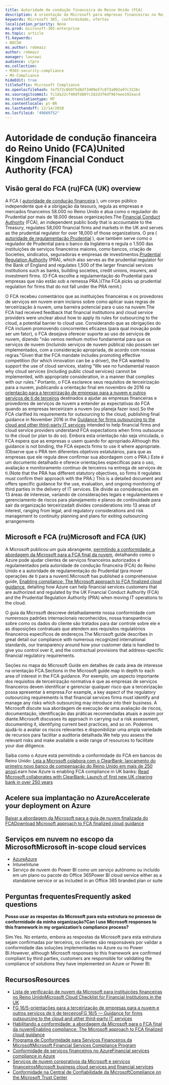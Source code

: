 ```yaml
---
title: Autoridade de condução financeira do Reino Unido (FCA)
description: A orientação da Microsoft para empresas financeiras no Reino Unido segue a autoridade de condução financeira e diretrizes para terceirização para a nuvem.
keywords: Microsoft 365, conformidade, ofertas
localization_priority: None
ms.prod: microsoft-365-enterprise
ms.topic: article
f1.keywords:
- NOCSH
ms.author: robmazz
author: robmazz
manager: laurawi
audience: itpro
ms.collection:
- M365-security-compliance
- MS-Compliance
hideEdit: true
titleSuffix: Microsoft Compliance
ms.openlocfilehash: fe7572c8b9f5d8d73d09e57c873a092a97c3226c
ms.sourcegitcommit: fc1da22cf40dfd807c182d3f6df967eee192eacd
ms.translationtype: MT
ms.contentlocale: pt-BR
ms.lasthandoff: 12/14/2020
ms.locfileid: "49669752"
---
```

# <a name="united-kingdom-financial-conduct-authority-fca"></a><span data-ttu-id="06cd6-104">Autoridade de condução financeira do Reino Unido (FCA)</span><span class="sxs-lookup"><span data-stu-id="06cd6-104">United Kingdom Financial Conduct Authority (FCA)</span></span>

## <a name="fca-uk-overview"></a><span data-ttu-id="06cd6-105">Visão geral do FCA (ru)</span><span class="sxs-lookup"><span data-stu-id="06cd6-105">FCA (UK) overview</span></span>

<span data-ttu-id="06cd6-106">A FCA ( [autoridade de condução financeira](https://www.fca.org.uk/) ), um corpo público independente que é a obrigação da tesouro, regula as empresas e mercados financeiros 58.000 no Reino Unido e atua como o regulador do Prudential por mais de 18.000 dessas organizações.</span><span class="sxs-lookup"><span data-stu-id="06cd6-106">The [Financial Conduct Authority](https://www.fca.org.uk/) (FCA), an independent public body that is accountable to the Treasury, regulates 58,000 financial firms and markets in the UK and serves as the prudential regulator for over 18,000 of those organizations.</span></span> <span data-ttu-id="06cd6-107">O pra ( [autoridade de regulamentação Prudential](https://www.bankofengland.co.uk/pra/pages/default.aspx) ), que também serve como o regulador de Prudential para o banco da Inglaterra e regula o 1.500 das instituições de serviços financeiros maiores, como bancos, criação de Societies, sindicatos, seguradoras e empresas de investimentos.</span><span class="sxs-lookup"><span data-stu-id="06cd6-107">[Prudential Regulation Authority](https://www.bankofengland.co.uk/pra/pages/default.aspx) (PRA), which also serves as the prudential regulator for the Bank of England and regulates 1,500 of the larger financial services institutions such as banks, building societies, credit unions, insurers, and investment firms.</span></span> <span data-ttu-id="06cd6-108">(O FCA escolhe a regulamentação do Prudential para empresas que não estão sob a remessa PRA.)</span><span class="sxs-lookup"><span data-stu-id="06cd6-108">(The FCA picks up prudential regulation for firms that do not fall under the PRA remit.)</span></span>

<span data-ttu-id="06cd6-109">O FCA recebeu comentários que as instituições financeiras e os provedores de serviços em nuvem eram inclaros sobre como aplicar suas regras de terceirização à nuvem, uma barreira potencial para o uso na nuvem.</span><span class="sxs-lookup"><span data-stu-id="06cd6-109">The FCA had received feedback that financial institutions and cloud service providers were unclear about how to apply its rules for outsourcing to the cloud, a potential barrier to cloud use.</span></span> <span data-ttu-id="06cd6-110">Considerando que as obrigações do FCA incluem promovendo concorrentes eficazes (para qual inovação pode ser um fator), o FCA desejava oferecer suporte ao uso de serviços de nuvem, dizendo "não vemos nenhum motivo fundamental para que os serviços de nuvem (incluindo serviços de nuvem pública) não possam ser implementados, com a consideração apropriada, de acordo com nossas regras."</span><span class="sxs-lookup"><span data-stu-id="06cd6-110">Given that the FCA mandate includes promoting effective competition (for which innovation can be a driver), the FCA wanted to support the use of cloud services, stating “We see no fundamental reason why cloud services (including public cloud services) cannot be implemented, with appropriate consideration, in a manner that complies with our rules.”</span></span> <span data-ttu-id="06cd6-111">Portanto, o FCA esclarece seus requisitos de terceirização para a nuvem, publicando a orientação final em novembro de 2016 na [orientação para a terceirização de empresas para a nuvem e outros serviços de ti de terceiros](https://www.fca.org.uk/publication/finalised-guidance/fg16-5.pdf) destinados a ajudar as empresas financeiras e provedores de serviços de nuvem a entender as expectativas do FCA quando as empresas terceirizam a nuvem (ou planeja fazer isso).</span><span class="sxs-lookup"><span data-stu-id="06cd6-111">So the FCA clarified its requirements for outsourcing to the cloud, publishing final guidance in November 2016 in the [Guidance for firms outsourcing to the cloud and other third-party IT services](https://www.fca.org.uk/publication/finalised-guidance/fg16-5.pdf) intended to help financial firms and cloud service providers understand FCA expectations when firms outsource to the cloud (or plan to do so).</span></span> <span data-ttu-id="06cd6-112">Embora esta orientação não seja vinculada, o FCA espera que as empresas o usem quando for apropriado.</span><span class="sxs-lookup"><span data-stu-id="06cd6-112">Although this guidance is not binding, the FCA expects firms to use it where appropriate.</span></span> <span data-ttu-id="06cd6-113">(Observe que o PRA tem diferentes objetivos estatutários, para que as empresas que ele regula deve confirmar sua abordagem com o PRA.) Este é um documento detalhado e oferece orientações específicas para o uso, avaliação e monitoramento contínuo de terceiros na entrega de serviços de ti.</span><span class="sxs-lookup"><span data-stu-id="06cd6-113">(Note that the PRA has different statutory objectives, so firms it regulates must confirm their approach with the PRA.) This is a detailed document and offers specific guidance for the use, evaluation, and ongoing monitoring of third parties in the delivery of IT services.</span></span> <span data-ttu-id="06cd6-114">Ele divide as considerações em 13 áreas de interesse, variando de considerações legais e regulamentares e gerenciamento de riscos para planejamento e planos de continuidade para sair da organização terceirizada</span><span class="sxs-lookup"><span data-stu-id="06cd6-114">It divides considerations into 13 areas of interest, ranging from legal, and regulatory considerations and risk management to continuity planning and plans for exiting outsourcing arrangements</span></span>

## <a name="microsoft-and-fca-uk"></a><span data-ttu-id="06cd6-115">Microsoft e FCA (ru)</span><span class="sxs-lookup"><span data-stu-id="06cd6-115">Microsoft and FCA (UK)</span></span>

<span data-ttu-id="06cd6-116">A Microsoft publicou um guia abrangente, [permitindo a conformidade: a abordagem da Microsoft para a FCA final da nuvem](https://go.microsoft.com/fwlink/p/?linkid=2101561), detalhando como o Azure pode ajudar clientes de serviços financeiros autorizados e regulamentados pela autoridade de condução financeira (FCA) do Reino Unido e a autoridade de regulamentação do Prudential (pra mover operações de ti para a nuvem).</span><span class="sxs-lookup"><span data-stu-id="06cd6-116">Microsoft has published a comprehensive guide, [Enabling compliance: The Microsoft approach to FCA finalized cloud guidance](https://go.microsoft.com/fwlink/p/?linkid=2101561), detailing how Azure can help financial services customers that are authorized and regulated by the UK Financial Conduct Authority (FCA) and the Prudential Regulation Authority (PRA) when moving IT operations to the cloud.</span></span>

<span data-ttu-id="06cd6-117">O guia da Microsoft descreve detalhadamente nossa conformidade com numerosos padrões internacionais reconhecidos, nossa transparência sobre como os dados do cliente são tratados para dar controle sobre ele e as disposições contratuais que atendem aos requisitos regulatórios financeiros específicos de endereços.</span><span class="sxs-lookup"><span data-stu-id="06cd6-117">The Microsoft guide describes in great detail our compliance with numerous recognized international standards, our transparency around how your customer data is handled to give you control over it, and the contractual provisions that address-specific financial regulatory requirements.</span></span>

<span data-ttu-id="06cd6-118">Seções no mapa do Microsoft Guide em detalhes de cada área de interesse na orientação FCA.</span><span class="sxs-lookup"><span data-stu-id="06cd6-118">Sections in the Microsoft guide map in depth to each area of interest in the FCA guidance.</span></span> <span data-ttu-id="06cd6-119">Por exemplo, um aspecto importante dos requisitos de terceirização normativa é que as empresas de serviços financeiros devem identificar e gerenciar qualquer risco que a terceirização possa apresentar à empresa.</span><span class="sxs-lookup"><span data-stu-id="06cd6-119">For example, a key aspect of the regulatory outsourcing requirements is that financial services firms must identify and manage any risks which outsourcing may introduce into their business.</span></span> <span data-ttu-id="06cd6-120">A Microsoft discute sua abordagem de execução de uma avaliação de riscos, documentação, identificação das práticas recomendadas atuais e assim por diante.</span><span class="sxs-lookup"><span data-stu-id="06cd6-120">Microsoft discusses its approach in carrying out a risk assessment, documenting it, identifying current best practices, and so on.</span></span> <span data-ttu-id="06cd6-121">Podemos ajudá-lo a avaliar os riscos relevantes e disponibilizar uma ampla variedade de recursos para facilitar a auditoria detalhada.</span><span class="sxs-lookup"><span data-stu-id="06cd6-121">We help you assess the relevant risks and make available a wide range of resources to facilitate your due diligence.</span></span>

<span data-ttu-id="06cd6-122">Saiba como o Azure está permitindo a conformidade do FCA em bancos do Reino Unido: [Leia a Microsoft colabora com o ClearBank: lançamento do primeiro novo banco de compensação do Reino Unido em mais de 250 anos](https://customers.microsoft.com/story/microsoft-collaborates-with-clearbank)</span><span class="sxs-lookup"><span data-stu-id="06cd6-122">Learn how Azure is enabling FCA compliance in UK banks: [Read Microsoft collaborates with ClearBank: Launch of first new UK clearing bank in over 250 years](https://customers.microsoft.com/story/microsoft-collaborates-with-clearbank)</span></span>

## <a name="accelerate-your-deployment-on-azure"></a><span data-ttu-id="06cd6-123">Acelere sua implantação no Azure</span><span class="sxs-lookup"><span data-stu-id="06cd6-123">Accelerate your deployment on Azure</span></span>

[<span data-ttu-id="06cd6-124">Baixar a abordagem da Microsoft para a guia de nuvem finalizada do FCA</span><span class="sxs-lookup"><span data-stu-id="06cd6-124">Download Microsoft approach to FCA finalized cloud guidance</span></span>](https://go.microsoft.com/fwlink/p/?linkid=2101561)

## <a name="microsoft-in-scope-cloud-services"></a><span data-ttu-id="06cd6-125">Serviços em nuvem no escopo da Microsoft</span><span class="sxs-lookup"><span data-stu-id="06cd6-125">Microsoft in-scope cloud services</span></span>

- [<span data-ttu-id="06cd6-126">Azure</span><span class="sxs-lookup"><span data-stu-id="06cd6-126">Azure</span></span>](https://aka.ms/AzureCompliance)
- <span data-ttu-id="06cd6-127">Intune</span><span class="sxs-lookup"><span data-stu-id="06cd6-127">Intune</span></span>
- <span data-ttu-id="06cd6-128">Serviço de nuvem do Power BI como um serviço autônomo ou incluído em um plano ou pacote do Office 365</span><span class="sxs-lookup"><span data-stu-id="06cd6-128">Power BI cloud service either as a standalone service or as included in an Office 365 branded plan or suite</span></span>

## <a name="frequently-asked-questions"></a><span data-ttu-id="06cd6-129">Perguntas frequentes</span><span class="sxs-lookup"><span data-stu-id="06cd6-129">Frequently asked questions</span></span>

<span data-ttu-id="06cd6-130">**Posso usar as respostas da Microsoft para esta estrutura no processo de conformidade da minha organização?**</span><span class="sxs-lookup"><span data-stu-id="06cd6-130">**Can I use Microsoft responses to this framework in my organization’s compliance process?**</span></span>

<span data-ttu-id="06cd6-131">Sim.</span><span class="sxs-lookup"><span data-stu-id="06cd6-131">Yes.</span></span> <span data-ttu-id="06cd6-132">No entanto, embora as respostas da Microsoft para esta estrutura sejam confirmadas por terceiros, os clientes são responsáveis por validar a conformidade das soluções implementadas no Azure ou no Power BI.</span><span class="sxs-lookup"><span data-stu-id="06cd6-132">However, although Microsoft responses to this framework are confirmed compliant by third parties, customers are responsible for validating the compliance of solutions they have implemented on Azure or Power BI.</span></span>

## <a name="resources"></a><span data-ttu-id="06cd6-133">Recursos</span><span class="sxs-lookup"><span data-stu-id="06cd6-133">Resources</span></span>

- [<span data-ttu-id="06cd6-134">Lista de verificação de nuvem da Microsoft para instituições financeiras no Reino Unido</span><span class="sxs-lookup"><span data-stu-id="06cd6-134">Microsoft Cloud Checklist for Financial Institutions in the UK</span></span>](https://aka.ms/Azure-UK-compliance)
- [<span data-ttu-id="06cd6-135">FG 16/5-orientações para a terceirização de empresas para a nuvem e outros serviços de ti de terceiros</span><span class="sxs-lookup"><span data-stu-id="06cd6-135">FG 16/5 — Guidance for firms outsourcing to the cloud and other third-party IT services</span></span>](https://www.fca.org.uk/publication/finalised-guidance/fg16-5.pdf)
- [<span data-ttu-id="06cd6-136">Habilitando a conformidade: a abordagem da Microsoft para o FCA final da nuvem</span><span class="sxs-lookup"><span data-stu-id="06cd6-136">Enabling compliance: The Microsoft approach to FCA finalized cloud guidance</span></span>](https://go.microsoft.com/fwlink/p/?linkid=2101561)
- [<span data-ttu-id="06cd6-137">Programa de Conformidade para Serviços Financeiros da Microsoft</span><span class="sxs-lookup"><span data-stu-id="06cd6-137">Microsoft Financial Services Compliance Program</span></span>](https://www.microsoft.com/download/details.aspx?id=55332)
- [<span data-ttu-id="06cd6-138">Conformidade de serviços financeiros no Azure</span><span class="sxs-lookup"><span data-stu-id="06cd6-138">Financial services compliance in Azure</span></span>](https://azure.microsoft.com/resources/videos/azurecon-2015-financial-services-compliance-in-azure/)
- [<span data-ttu-id="06cd6-139">Serviços de nuvem corporativos da Microsoft e serviços financeiros</span><span class="sxs-lookup"><span data-stu-id="06cd6-139">Microsoft business cloud services and financial services</span></span>](https://www.microsoft.com/trustcenter/cloudservices/financialservices)
- [<span data-ttu-id="06cd6-140">Conformidade na Central de Confiabilidade da Microsoft</span><span class="sxs-lookup"><span data-stu-id="06cd6-140">Compliance on the Microsoft Trust Center</span></span>](https://www.microsoft.com/trust-center/compliance/compliance-overview)
